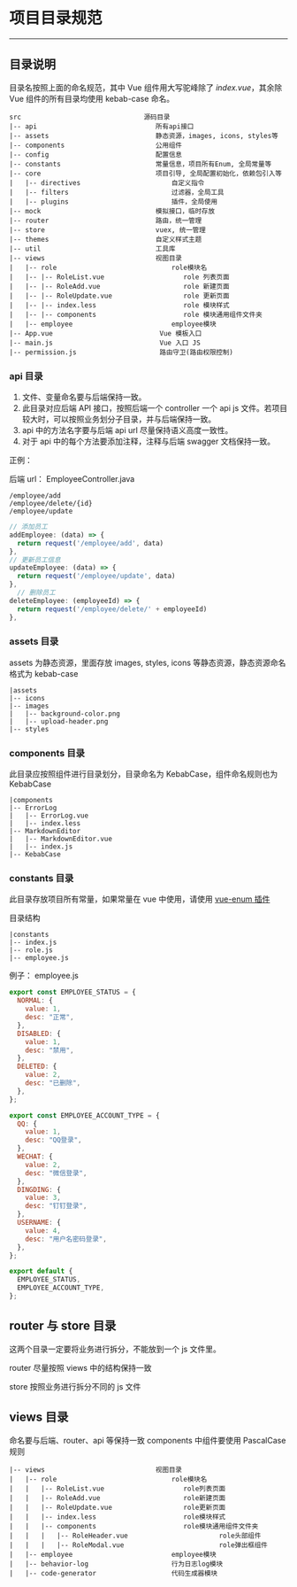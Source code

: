 # 项目目录规范

---

## 目录说明

目录名按照上面的命名规范，其中 Vue 组件用大写驼峰除了 _index.vue_，其余除 Vue 组件的所有目录均使用 kebab-case 命名。

```
src                               源码目录
|-- api                              所有api接口
|-- assets                           静态资源，images, icons, styles等
|-- components                       公用组件
|-- config                           配置信息
|-- constants                        常量信息，项目所有Enum, 全局常量等
|-- core                             项目引导, 全局配置初始化，依赖包引入等
|   |-- directives                       自定义指令
|   |-- filters                          过滤器，全局工具
|   |-- plugins                          插件，全局使用
|-- mock                             模拟接口，临时存放
|-- router                           路由，统一管理
|-- store                            vuex, 统一管理
|-- themes                           自定义样式主题
|-- util                             工具库
|-- views                            视图目录
|   |-- role                             role模块名
|   |-- |-- RoleList.vue                    role 列表页面
|   |-- |-- RoleAdd.vue                     role 新建页面
|   |-- |-- RoleUpdate.vue                  role 更新页面
|   |-- |-- index.less                      role 模块样式
|   |-- |-- components                      role 模块通用组件文件夹
|   |-- employee                         employee模块
|-- App.vue                           Vue 模板入口
|-- main.js                           Vue 入口 JS
|-- permission.js                     路由守卫(路由权限控制)
```

### api 目录

1. 文件、变量命名要与后端保持一致。
2. 此目录对应后端 API 接口，按照后端一个 controller 一个 api js 文件。若项目较大时，可以按照业务划分子目录，并与后端保持一致。
3. api 中的方法名字要与后端 api url 尽量保持语义高度一致性。
4. 对于 api 中的每个方法要添加注释，注释与后端 swagger 文档保持一致。

正例：

后端 url： EmployeeController.java

```
/employee/add
/employee/delete/{id}
/employee/update
```

```javascript
// 添加员工
addEmployee: (data) => {
  return request('/employee/add', data)
},
// 更新员工信息
updateEmployee: (data) => {
  return request('/employee/update', data)
},
  // 删除员工
deleteEmployee: (employeeId) => {
  return request('/employee/delete/' + employeeId)
},
```

### assets 目录

assets 为静态资源，里面存放 images, styles, icons 等静态资源，静态资源命名格式为 kebab-case

```
|assets
|-- icons
|-- images
|   |-- background-color.png
|   |-- upload-header.png
|-- styles
```

### components 目录

此目录应按照组件进行目录划分，目录命名为 KebabCase，组件命名规则也为 KebabCase

```
|components
|-- ErrorLog
|   |-- ErrorLog.vue
|   |-- index.less
|-- MarkdownEditor
|   |-- MarkdownEditor.vue
|   |-- index.js
|-- KebabCase
```

### constants 目录

此目录存放项目所有常量，如果常量在 vue 中使用，请使用 [vue-enum 插件](https://www.npmjs.com/package/vue-enum)

目录结构

```
|constants
|-- index.js
|-- role.js
|-- employee.js
```

例子： employee.js

```javascript
export const EMPLOYEE_STATUS = {
  NORMAL: {
    value: 1,
    desc: "正常",
  },
  DISABLED: {
    value: 1,
    desc: "禁用",
  },
  DELETED: {
    value: 2,
    desc: "已删除",
  },
};

export const EMPLOYEE_ACCOUNT_TYPE = {
  QQ: {
    value: 1,
    desc: "QQ登录",
  },
  WECHAT: {
    value: 2,
    desc: "微信登录",
  },
  DINGDING: {
    value: 3,
    desc: "钉钉登录",
  },
  USERNAME: {
    value: 4,
    desc: "用户名密码登录",
  },
};

export default {
  EMPLOYEE_STATUS,
  EMPLOYEE_ACCOUNT_TYPE,
};
```

## router 与 store 目录

这两个目录一定要将业务进行拆分，不能放到一个 js 文件里。

router 尽量按照 views 中的结构保持一致

store 按照业务进行拆分不同的 js 文件

## views 目录

命名要与后端、router、api 等保持一致
components 中组件要使用 PascalCase 规则

```
|-- views                            视图目录
|   |-- role                             role模块名
|   |   |-- RoleList.vue                    role列表页面
|   |   |-- RoleAdd.vue                     role新建页面
|   |   |-- RoleUpdate.vue                  role更新页面
|   |   |-- index.less                      role模块样式
|   |   |-- components                      role模块通用组件文件夹
|   |   |   |-- RoleHeader.vue                       role头部组件
|   |   |   |-- RoleModal.vue                        role弹出框组件
|   |-- employee                         employee模块
|   |-- behavior-log                     行为日志log模块
|   |-- code-generator                   代码生成器模块
```
